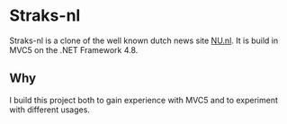 # Straks-nl

Straks-nl is a clone of the well known dutch news site [NU.nl](https://nu.nl).
It is build in MVC5 on the .NET Framework 4.8.


## Why

I build this project both to gain experience with MVC5 and to experiment with different usages. 
